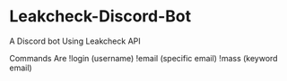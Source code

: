 # Leakcheck-Discord-Bot
A Discord bot Using Leakcheck API 


Commands Are
!login (username)
!email (specific email)
!mass (keyword email)

